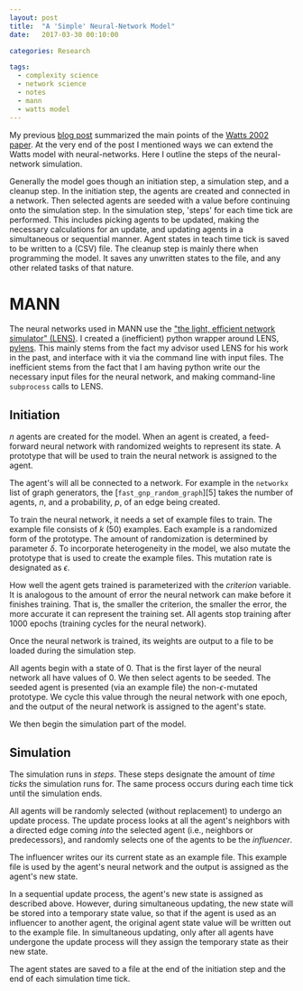 ```yaml
---
layout: post
title:  "A 'Simple' Neural-Network Model"
date:   2017-03-30 00:10:00

categories: Research

tags:
  - complexity science
  - network science
  - notes
  - mann
  - watts model
---
```


My previous [blog post][1] summarized the main points of the [Watts 2002 paper][2].
At the very end of the post I mentioned ways we can extend the Watts model with neural-networks.
Here I outline the steps of the neural-network simulation.

<!-- more -->

Generally the model goes though an initiation step, a simulation step, and a cleanup step.
In the initiation step, the agents are created and connected in a network.
Then selected agents are seeded with a value before continuing onto the simulation step.
In the simulation step, 'steps' for each time tick are performed.
This includes picking agents to be updated, making the necessary calculations for an update,
and updating agents in a simultaneous or sequential manner.
Agent states in teach time tick is saved to be written to a (CSV) file.
The cleanup step is mainly there when programming the model.
It saves any unwritten states to the file, and
any other related tasks of that nature.

# MANN

The neural networks used in MANN use the ["the light, efficient network simulator" (LENS)][3].
I created a (inefficient) python wrapper around LENS, [pylens][4].
This mainly stems from the fact my advisor used LENS for his work in the past,
and interface with it via the command line with input files.
The inefficient stems from the fact that I am having python write our the necessary input files for the neural network,
and making command-line `subprocess` calls to LENS.

## Initiation

$n$ agents are created for the model.
When an agent is created, a feed-forward neural network with randomized weights to represent its state.
A prototype that will be used to train the neural network is assigned to the agent.

The agent's will all be connected to a network.
For example in the `networkx` list of graph generators,
the [`fast_gnp_random_graph`][5] takes the number of agents, $n$,
and a probability, $p$, of an edge being created.

To train the neural network, it needs a set of example files to train.
The example file consists of $k$ (50) examples.
Each example is a randomized form of the prototype.
The amount of randomization is determined by parameter $\delta$.
To incorporate heterogeneity in the model,
we also mutate the prototype that is used to create the example files.
This mutation rate is designated as $\epsilon$.

How well the agent gets trained is parameterized with the *criterion* variable.
It is analogous to the amount of error the neural network can make before it finishes training.
That is, the smaller the criterion, the smaller the error, the more accurate it can represent the training set.
All agents stop training after 1000 epochs (training cycles for the neural network).

Once the neural network is trained, its weights are output to a file to be loaded during the simulation step.

All agents begin with a state of 0.
That is the first layer of the neural network all have values of 0.
We then select agents to be seeded.
The seeded agent is presented (via an example file) the non-$\epsilon$-mutated prototype.
We cycle this value through the neural network with one epoch,
and the output of the neural network is assigned to the agent's state.

We then begin the simulation part of the model.

## Simulation

The simulation runs in *steps*.
These steps designate the amount of *time ticks* the simulation runs for.
The same process occurs during each time tick until the simulation ends.

All agents will be randomly selected (without replacement) to undergo an update process.
The update process looks at all the agent's neighbors with a directed edge coming *into* the selected agent
(i.e., neighbors or predecessors),
and randomly selects one of the agents to be the *influencer*.

The influencer writes our its current state as an example file.
This example file is used by the agent's neural network and the output is assigned as the agent's new state.

In a sequential update process,
the agent's new state is assigned as described above.
However, during simultaneous updating,
the new state will be stored into a temporary state value,
so that if the agent is used as an influencer to another agent,
the original agent state value will be written out to the example file.
In simultaneous updating, only after all agents have undergone the update process will they
assign the temporary state as their new state.

The agent states are saved to a file at the end of the initiation step and the
end of each simulation time tick.

[1]: http://chendaniely.github.io/research/2016/09/29/expanding_watts_to_lens/
[2]: https://www.ncbi.nlm.nih.gov/pubmed/16578874
[3]: http://web.stanford.edu/group/mbc/LENSManual/
[4]: https://github.com/chendaniely/pylens
